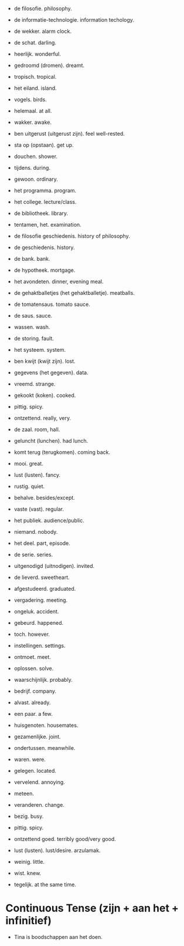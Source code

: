 - de filosofie. philosophy.
- de informatie-technologie. information techology.
- de wekker. alarm clock.
- de schat. darling.
- heerlijk. wonderful.
- gedroomd (dromen). dreamt.
- tropisch. tropical.
- het eiland. island.
- vogels. birds.
- helemaal. at all.
- wakker. awake.
- ben uitgerust (uitgerust zijn). feel well-rested.
- sta op (opstaan). get up.
- douchen. shower.
- tijdens. during.
- gewoon. ordinary.
- het programma. program.
- het college. lecture/class.
- de bibliotheek. library.
- tentamen, het. examination.
- de filosofie geschiedenis. history of philosophy.
- de geschiedenis. history.
- de bank. bank.
- de hypotheek. mortgage.
- het avondeten. dinner, evening meal.
- de gehaktballetjes (het gehaktballetje). meatballs.
- de tomatensaus. tomato sauce.
- de saus. sauce.
- wassen. wash.
- de storing. fault.
- het systeem. system.
- ben kwijt (kwijt zijn). lost.
- gegevens (het gegeven). data.
- vreemd. strange.
- gekookt (koken). cooked.
- pittig. spicy.
- ontzettend. really, very.
- de zaal. room, hall.
- geluncht (lunchen). had lunch.
- komt terug (terugkomen). coming back.
- mooi. great.
- lust (lusten). fancy.
- rustig. quiet.
- behalve. besides/except.
- vaste (vast). regular.
- het publiek. audience/public.
- niemand. nobody.
- het deel. part, episode.
- de serie. series.
- uitgenodigd (uitnodigen). invited.
- de lieverd. sweetheart.

- afgestudeerd. graduated.
- vergadering. meeting.
- ongeluk. accident.
- gebeurd. happened.
- toch. however.
- instellingen. settings.
- ontmoet. meet.
- oplossen. solve.
- waarschijnlijk. probably.
- bedrijf. company.
- alvast. already.
- een paar. a few.
- huisgenoten. housemates.
- gezamenlijke. joint.
- ondertussen. meanwhile.
- waren. were.
- gelegen. located.
- vervelend. annoying.
- meteen.
- veranderen. change.
- bezig. busy.
- pittig. spicy.
- ontzettend goed. terribly good/very good.
- lust (lusten). lust/desire. arzulamak.
- weinig. little.
- wist. knew.
- tegelijk. at the same time.


# Continuous Tense (zijn + aan het + infinitief)
- Tina is boodschappen aan het doen.
